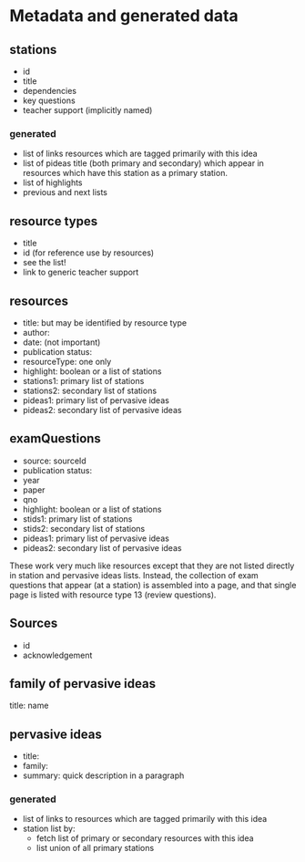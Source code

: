 Metadata and generated data
===========================

stations
--------
* id
* title
* dependencies
* key questions
* teacher support (implicitly named)

### generated
* list of links resources which are tagged primarily with this idea 
* list of pideas title (both primary and secondary) which appear in resources which have this station as a primary station.
* list of highlights 
* previous and next lists

resource types
--------------
* title
* id (for reference use by resources)
* see the list!
* link to generic teacher support

resources
---------
* title: but may be identified by resource type
* author: 
* date: (not important)
* publication status:
* resourceType: one only
* highlight: boolean or a list of stations
* stations1: primary list of stations
* stations2: secondary list of stations
* pideas1: primary list of pervasive ideas
* pideas2: secondary list of pervasive ideas

examQuestions
-------------
* source: sourceId
* publication status:
* year
* paper
* qno
* highlight: boolean or a list of stations
* stids1: primary list of stations
* stids2: secondary list of stations
* pideas1: primary list of pervasive ideas
* pideas2: secondary list of pervasive ideas

These work very much like resources except that they are not listed directly in station and pervasive ideas lists. Instead, the collection of exam questions that
appear (at a station) is assembled into a page, and that single page is listed with resource type 13 (review questions).

Sources
-------
* id
* acknowledgement


family of pervasive ideas
------------------------
title: name

pervasive ideas
---------------
* title:
* family: 
* summary: quick description in a paragraph

### generated
* list of links to resources which are tagged primarily with this idea 
* station list by:
	- fetch list of primary or secondary resources with this idea
	- list union of all primary stations


